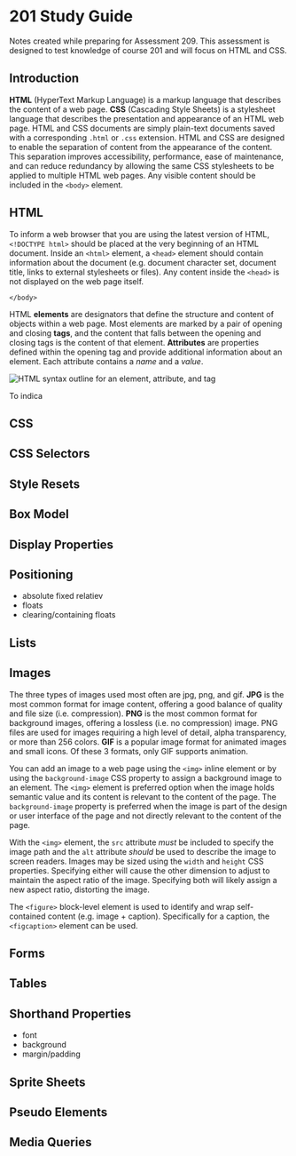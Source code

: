 201 Study Guide
=================

Notes created while preparing for Assessment 209. This assessment is designed to test knowledge of course 201 and will focus on HTML and CSS.

Introduction
------------

**HTML** (HyperText Markup Language) is a markup language that describes the content of a web page. **CSS** (Cascading Style Sheets) is a stylesheet language that describes the presentation and appearance of an HTML web page. HTML and CSS documents are simply plain-text documents saved with a corresponding `.html` or `.css` extension. HTML and CSS are designed to enable the separation of content from the appearance of the content. This separation improves accessibility, performance, ease of maintenance, and can reduce redundancy by allowing the same CSS stylesheets to be applied to multiple HTML web pages. Any visible content should be included in the `<body>` element.

HTML
-----

To inform a web browser that you are using the latest version of HTML, `<!DOCTYPE html>` should be placed at the very beginning of an HTML document. Inside an `<html>` element, a `<head>` element should contain information about the document (e.g. document character set, document title, links to external stylesheets or files). Any content inside the `<head>` is not displayed on the web page itself.

  <!DOCTYPE html>
  <html lang="en-US">
    <head>
      <meta charset="UTF-8" />
      <title>Page Title</title>
      <link rel="stylesheet" href="style.css" />
    </head>
    <body>

    </body>
  </html>

HTML **elements** are designators that define the structure and content of objects within a web page. Most elements are marked by a pair of opening and closing **tags**, and the content that falls between the opening and closing tags is the content of that element. **Attributes** are properties defined within the opening tag and provide additional information about an element. Each attribute contains a *name* and a *value*.

![HTML syntax outline for an element, attribute, and tag](http://learn.shayhowe.com/assets/images/courses/html-css/building-your-first-web-page/html-syntax-outline.png)

To indica

CSS
----

CSS Selectors
-------------


Style Resets
------------

Box Model
----------

Display Properties
------------------

Positioning
-----------
- absolute fixed relatiev
- floats
- clearing/containing floats

Lists
-----

Images
-------

The three types of images used most often are jpg, png, and gif. **JPG** is the most common format for image content, offering a good balance of quality and file size (i.e. compression). **PNG** is the most common format for background images, offering a lossless (i.e. no compression) image. PNG files are used for images requiring a high level of detail, alpha transparency, or more than 256 colors. **GIF** is a popular image format for animated images and small icons. Of these 3 formats, only GIF supports animation.

You can add an image to a web page using the `<img>` inline element or by using the `background-image` CSS property to assign a background image to an element. The `<img>` element is preferred option when the image holds semantic value and its content is relevant to the content of the page. The `background-image` property is preferred when the image is part of the design or user interface of the page and not directly relevant to the content of the page.

With the `<img>` element, the `src` attribute *must* be included to specify the image path and the `alt` attribute *should* be used to describe the image to screen readers. Images may be sized using the `width` and `height` CSS properties. Specifying either will cause the other dimension to adjust to maintain the aspect ratio of the image. Specifying both will likely assign a new aspect ratio, distorting the image.

The `<figure>` block-level element is used to identify and wrap self-contained content (e.g. image + caption). Specifically for a caption, the `<figcaption>` element can be used.


Forms
-----

Tables
------

Shorthand Properties
--------------------
- font
- background
- margin/padding

Sprite Sheets
--------------

Pseudo Elements
---------------

Media Queries
-------------
